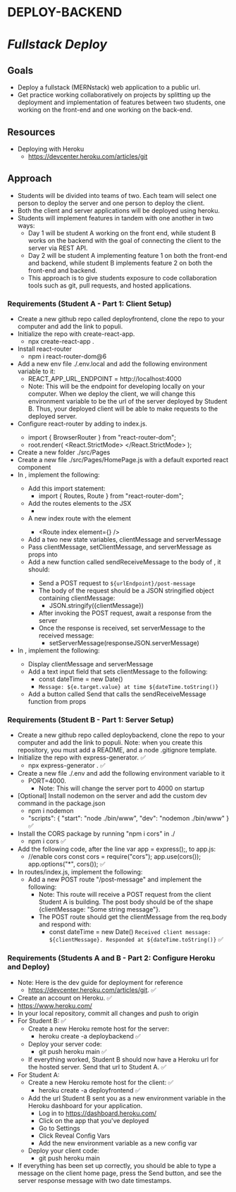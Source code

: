 # DEPLOY-BACKEND

# _Fullstack Deploy_

## Goals

- Deploy a fullstack (MERNstack) web application to a public url.
- Get practice working collaboratively on projects by splitting up the deployment and implementation of features between two students, one working on the front-end and one working on the back-end.

## Resources

- Deploying with Heroku
  - https://devcenter.heroku.com/articles/git

## Approach

- Students will be divided into teams of two. Each team will select one person to deploy the server and one person to deploy the client.
- Both the client and server applications will be deployed using heroku.
- Students will implement features in tandem with one another in two ways:
  - Day 1 will be student A working on the front end, while student B works on the backend with the goal of connecting the client to the server via REST API.
  - Day 2 will be student A implementing feature 1 on both the front-end and backend, while student B implements feature 2 on both the front-end and backend.
  - This approach is to give students exposure to code collaboration tools such as git, pull requests, and hosted applications.

### Requirements (Student A - Part 1: Client Setup)

- Create a new github repo called deployfrontend, clone the repo to your computer and add the link to populi.
- Initialize the repo with create-react-app.
  - npx create-react-app .
- Install react-router
  - npm i react-router-dom@6
- Add a new env file ./.env.local and add the following environment variable to it:
  - REACT_APP_URL_ENDPOINT = http://localhost:4000
  - Note: This will be the endpoint for developing locally on your computer. When we deploy the client, we will change this environment variable to be the url of the server deployed by Student B. Thus, your deployed client will be able to make requests to the deployed server.
- Configure react-router by adding <BrowserRouter> to index.js.
  - import { BrowserRouter } from "react-router-dom";
  - root.render(
    <React.StrictMode>
      <BrowserRouter>
        <App />
      </BrowserRouter>
    </React.StrictMode>
    );
- Create a new folder ./src/Pages
- Create a new file ./src/Pages/HomePage.js with a default exported react component <HomePage />
- In <App>, implement the following:
  - Add this import statement:
    - import { Routes, Route } from "react-router-dom";
  - Add the routes elements to the JSX
    - <Routes></Routes>
  - A new index route with the element <HomePage />
    - <Route index element={<HomePage />} />
  - Add a two new state variables, clientMessage and serverMessage
  - Pass clientMessage, setClientMessage, and serverMessage as props into <HomePage />
  - Add a new function called sendReceiveMessage to the body of <App />, it should:
    - Send a POST request to `${urlEndpoint}/post-message`
    - The body of the request should be a JSON stringified object containing clientMessage:
      - JSON.stringify({clientMessage})
    - After invoking the POST request, await a response from the server
    - Once the response is received, set serverMessage to the received message:
      - setServerMessage(responseJSON.serverMessage)
- In <HomePage />, implement the following:
  - Display clientMessage and serverMessage
  - Add a text input field that sets clientMessage to the following:
    - const dateTime = new Date()
    - `Message: ${e.target.value} at time ${dateTime.toString()}`
  - Add a button called Send that calls the sendReceiveMessage function from props

### Requirements (Student B - Part 1: Server Setup)

- Create a new github repo called deploybackend, clone the repo to your computer and add the link to populi. Note: when you create this repository, you must add a README, and a node .gitignore template.
- Initialize the repo with express-generator. ✅
  - npx express-generator . ✅
- Create a new file ./.env and add the following environment variable to it
  - PORT=4000. 
    - Note: This will change the server port to 4000 on startup
- [Optional] Install nodemon on the server and add the custom dev command in the package.json
  - npm i nodemon
  - "scripts": {
    "start": "node ./bin/www",
    "dev": "nodemon ./bin/www"
    } ✅
- Install the CORS package by running "npm i cors" in ./
  - npm i cors ✅
- Add the following code, after the line var app = express();, to app.js:
  - //enable cors
    const cors = require("cors");
    app.use(cors());
    app.options("\*", cors()); ✅
- In routes/index.js, implement the following:
  - Add a new POST route "/post-message" and implement the following:
    - Note: This route will receive a POST request from the client Student A is building. The post body should be of the shape {clientMessage: "Some string message"}.
    - The POST route should get the clientMessage from the req.body and respond with:
      - const dateTime = new Date()
      `Received client message: ${clientMessage}. Responded at ${dateTime.toString()}` ✅

### Requirements (Students A and B - Part 2: Configure Heroku and Deploy)
- Note: Here is the dev guide for deployment for reference
  - https://devcenter.heroku.com/articles/git. ✅
- Create an account on Heroku. ✅
 - https://www.heroku.com/
- In your local repository, commit all changes and push to origin
- For Student B: ✅
  - Create a new Heroku remote host for the server: 
    - heroku create -a deploybackend ✅
  - Deploy your server code:
    - git push heroku main ✅
  - If everything worked, Student B should now have a Heroku url for the hosted server. Send that url to Student A. ✅
- For Student A:
  - Create a new Heroku remote host for the client: ✅
    - heroku create -a deployfrontend ✅
  - Add the url Student B sent you as a new environment variable in the Heroku dashboard for your application.
    - Log in to https://dashboard.heroku.com/
    - Click on the app that you've deployed
    - Go to Settings
    - Click Reveal Config Vars
    - Add the new environment variable as a new config var
  - Deploy your client code:
    - git push heroku main
- If everything has been set up correctly, you should be able to type a message on the client home page, press the Send button, and see the server response message with two date timestamps.